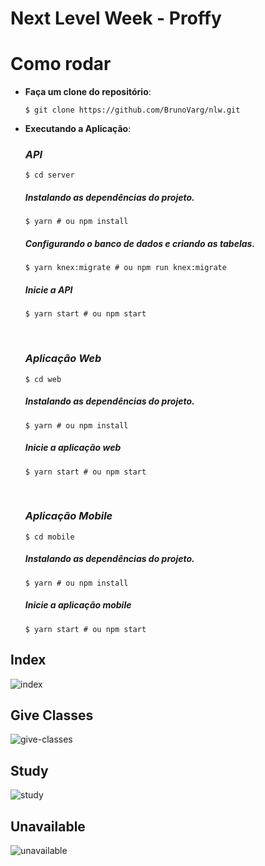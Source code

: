 # Next Level Week - Proffy

# Como rodar
* **Faça um clone do repositório**:

   ```$ git clone https://github.com/BrunoVarg/nlw.git```
* **Executando a Aplicação**:

  ### *API*
  ```$ cd server```
  ##### Instalando as dependências do projeto.
  ```$ yarn # ou npm install```
  ##### Configurando o banco de dados e criando as tabelas.
  ```$ yarn knex:migrate # ou npm run knex:migrate```

  ##### Inicie a API
  ```$ yarn start # ou npm start```
  
  <br/>

  ### *Aplicação Web*
  ```$ cd web```
  ##### Instalando as dependências do projeto.
  ```$ yarn # ou npm install```
  ##### Inicie a aplicação web
  `$ yarn start # ou npm start`
  
  
  <br/>

  ### *Aplicação Mobile*
  `$ cd mobile`
  ##### Instalando as dependências do projeto.
  `$ yarn # ou npm install`
  ##### Inicie a aplicação mobile
  `$ yarn start # ou npm start`
  
## Index
![index](https://github.com/BrunoVarg/nlw/blob/master/index.png)
## Give Classes
![give-classes](https://github.com/BrunoVarg/nlw/blob/master/give-classes.png)
## Study
![study](https://github.com/BrunoVarg/nlw/blob/master/study.png)
## Unavailable
![unavailable](https://github.com/BrunoVarg/nlw/blob/master/unavailable.png)
